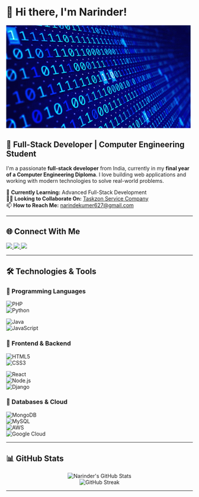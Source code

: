 # 👋 Hi there, I'm Narinder!  


![GitHub Banner](d481f3c72e283309071f79e01b05c06d.gif)

## 🚀 Full-Stack Developer | Computer Engineering Student  

I'm a passionate **full-stack developer** from India, currently in my **final year of a Computer Engineering Diploma**. I love building web applications and working with modern technologies to solve real-world problems.  

🔹 **Currently Learning:** Advanced Full-Stack Development  
👨‍💻 **Looking to Collaborate On:** [Taskzon Service Company](https://Taskzon.com)  
📫 **How to Reach Me:** [narindekumer627@gmail.com](mailto:narindekumer627@gmail.com)  

---

## 🌐 Connect With Me  
<p align="left">
  <a href="https://www.linkedin.com/in/narinder-bb7b25286?utm_source=share&utm_campaign=share_via&utm_content=profile&utm_medium=android_app" target="_blank">
    <img src="https://img.shields.io/badge/LinkedIn-%230077B5.svg?&style=for-the-badge&logo=linkedin&logoColor=white" />
  </a>
  <a href="https://www.facebook.com/share/1BsVw6HAK7/" target="_blank">
    <img src="https://img.shields.io/badge/Facebook-%231877F2.svg?&style=for-the-badge&logo=facebook&logoColor=white" />
  </a>
  <a href="https://instagram.com/narinderraj999" target="_blank">
    <img src="https://img.shields.io/badge/Instagram-%23E4405F.svg?&style=for-the-badge&logo=instagram&logoColor=white" />
  </a>
</p>

---

## 🛠️ Technologies & Tools  

### 🔹 Programming Languages  

![PHP](https://img.shields.io/badge/PHP-%23777BB4.svg?&style=for-the-badge&logo=php&logoColor=white)  
![Python](https://img.shields.io/badge/Python-%233776AB.svg?&style=for-the-badge&logo=python&logoColor=white)  

![Java](https://img.shields.io/badge/Java-%23ED8B00.svg?&style=for-the-badge&logo=java&logoColor=white)  
![JavaScript](https://img.shields.io/badge/JavaScript-%23F7DF1E.svg?&style=for-the-badge&logo=javascript&logoColor=black)  

### 🔹 Frontend & Backend  
![HTML5](https://img.shields.io/badge/HTML5-%23E34F26.svg?&style=for-the-badge&logo=html5&logoColor=white)  
![CSS3](https://img.shields.io/badge/CSS3-%231572B6.svg?&style=for-the-badge&logo=css3&logoColor=white)  

![React](https://img.shields.io/badge/React-%2361DAFB.svg?&style=for-the-badge&logo=react&logoColor=black)  
![Node.js](https://img.shields.io/badge/Node.js-%23339933.svg?&style=for-the-badge&logo=node.js&logoColor=white)  
![Django](https://img.shields.io/badge/Django-%23092E20.svg?&style=for-the-badge&logo=django&logoColor=white)  

### 🔹 Databases & Cloud  
![MongoDB](https://img.shields.io/badge/MongoDB-%2347A248.svg?&style=for-the-badge&logo=mongodb&logoColor=white)  
![MySQL](https://img.shields.io/badge/MySQL-%2300f.svg?&style=for-the-badge&logo=mysql&logoColor=white)  
![AWS](https://img.shields.io/badge/AWS-%23FF9900.svg?&style=for-the-badge&logo=amazon-aws&logoColor=white)  
![Google Cloud](https://img.shields.io/badge/Google%20Cloud-%234285F4.svg?&style=for-the-badge&logo=google-cloud&logoColor=white)  

---

## 📊 GitHub Stats  
<p align="center">
  <img src="https://github-readme-stats.vercel.app/api?username=NarinderRaj999&show_icons=true&theme=radical" alt="Narinder's GitHub Stats" />
  <br />
  <img src="https://github-readme-streak-stats.herokuapp.com/?user=NarinderRaj999&theme=radical" alt="GitHub Streak" />
</p>

---
